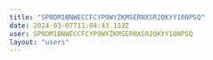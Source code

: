 ```yaml
---
title: "SP0DM1BNWECCFCYP9WYZKMSERNXSR2QKYY10NPSQ"
date: 2024-03-07T11:04:43.133Z
user: SP0DM1BNWECCFCYP9WYZKMSERNXSR2QKYY10NPSQ
layout: "users"
---
```

    